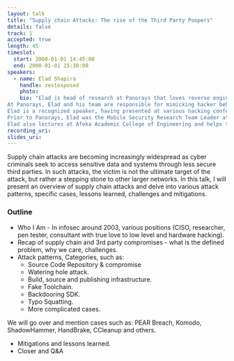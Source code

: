 ```yaml
---
layout: talk
title: "Supply chain Attacks: The rise of the Third Party Poopers"
details: false
track: 1
accepted: true
length: 45
timeslot:
  start: 2000-01-01 14:45:00
  end: 2000-01-01 15:30:00
speakers: 
  - name: Elad Shapira
    handle: zestexposed
    photo: 
    bio: "Elad is head of research at Panorays that loves reverse engineering, low level and hardware hacking.
At Panorays, Elad and his team are responsible for mimicking hacker behavior by researching new attack techniques and vectors in order to automatically test the security posture of companies en masse. 
Elad is a recognized speaker, having presented at various hacking conferences such BlueHat IL, ReCon and Defcon meetups. 
Prior to Panorays, Elad was the Mobile Security Research Team Leader at AVG technologies.
Elad also lectures at Afeka Academic College of Engineering and helps to organize local hacking competitions."
recording_uri: 
slides_uri: 
---
```


Supply chain attacks are becoming increasingly widespread as cyber criminals seek to access sensitive data and systems through less secure third parties. 
In such attacks, the victim is not the ultimate target of the attack, but rather a stepping stone to other larger networks. 
In this talk, I will present an overview of supply chain attacks and delve into various attack patterns, specific cases, lessons learned, challenges and mitigations.

### Outline

 - Who I Am - In infosec around 2003, various positions (CISO, researcher, pen tester, consultant with true love to low level and hardware hacking).
 - Recap of supply chain and 3rd party compromises - what is the defined problem, why we care, challenges.
 - Attack patterns, Categories, such as:
   * Source Code Repository & compromise 
   * Watering hole attack.
   * Build, source and publishing infrastructure.
   * Fake Toolchain.
   * Backdooring SDK.
   * Typo Squatting.
   * More complicated cases.

We will go over and mention cases such as: PEAR Breach, Komodo, ShadowHammer, HandBrake, CCleanup and others.

 - Mitigations and lessons learned.
 - Closer and Q&A